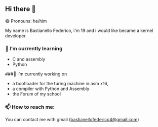 ## Hi there 👋

😄 Pronouns: he/him

My name is Bastianello Federico, i'm 19 and i would like became a kernel developer.

### 🌱 I’m currently learning 
- C and assembly 
- Python

###🔭 I’m currently working on 
- a bootloader for the turing machine in asm x16, 
- a compiler with Python and Assembly
- the Forum of my school 

### 📫 How to reach me:
You can contact me with gmail (bastianellofederico4@gmail.com)

<!--
**naga272/naga272** is a ✨ _special_ ✨ repository because its `README.md` (this file) appears on your GitHub profile.

Here are some ideas to get you started:

- 🔭 I’m currently working on ...
- 🌱 I’m currently learning ...
- 👯 I’m looking to collaborate on ...
- 🤔 I’m looking for help with ...
- 💬 Ask me about ...
- 📫 How to reach me: ...
- 😄 Pronouns: ...
- ⚡ Fun fact: ...
-->
